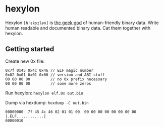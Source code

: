 # hexylon

Hexylon `[hˈɛksɪlən]` is [the geek god](https://en.wikipedia.org/wiki/Null_pointer) of human-friendly binary data. Write human readable and documented binary data. Cat them together with hexylon.

## Getting started

Create new 0x file:
```
0x7f 0x45 0x4c 0x46 // ELF magic number
0x02 0x01 0x01 0x00 // version and ABI stuff
00 00 00 00         // no 0x prefix necessary
00 00 00 00         // some more zeros
```

Run hexylon: `hexylon elf.0x out.bin`

Dump via hexdump: `hexdump -C out.bin`
```
00000000  7f 45 4c 46 02 01 01 00  00 00 00 00 00 00 00 00  |.ELF............|
00000010
```
